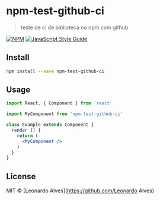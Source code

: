 # npm-test-github-ci

> teste de ci de biblioteca no npm com github

[![NPM](https://img.shields.io/npm/v/npm-test-github-ci.svg)](https://www.npmjs.com/package/npm-test-github-ci) [![JavaScript Style Guide](https://img.shields.io/badge/code_style-standard-brightgreen.svg)](https://standardjs.com)

## Install

```bash
npm install --save npm-test-github-ci
```

## Usage

```jsx
import React, { Component } from 'react'

import MyComponent from 'npm-test-github-ci'

class Example extends Component {
  render () {
    return (
      <MyComponent />
    )
  }
}
```

## License

MIT © [Leonardo Alves](https://github.com/Leonardo Alves)
